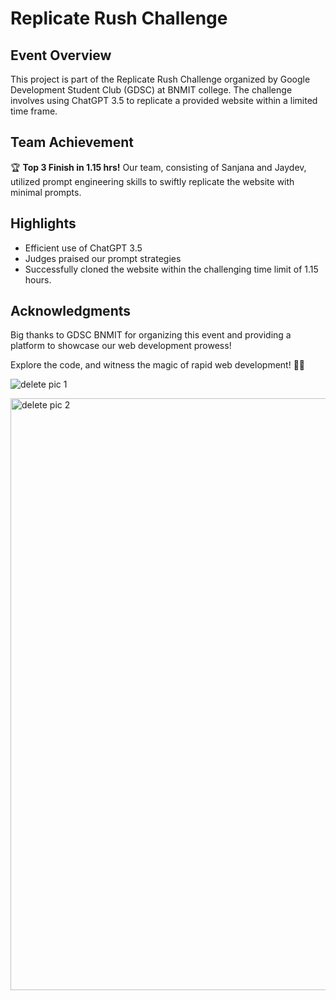 # Replicate Rush Challenge

## Event Overview
This project is part of the Replicate Rush Challenge organized by Google Development Student Club (GDSC) at BNMIT college. The challenge involves using ChatGPT 3.5 to replicate a provided website within a limited time frame.

## Team Achievement
🏆 **Top 3 Finish in 1.15 hrs!**
Our team, consisting of Sanjana and Jaydev, utilized prompt engineering skills to swiftly replicate the website with minimal prompts.

## Highlights
- Efficient use of ChatGPT 3.5
- Judges praised our prompt strategies
- Successfully cloned the website within the challenging time limit of 1.15 hours.


## Acknowledgments
Big thanks to GDSC BNMIT for organizing this event and providing a platform to showcase our web development prowess!

Explore the code, and witness the magic of rapid web development! 🚀✨

![delete pic 1](https://github.com/bdeekshith066/Replicate-rush-GDSC-competition/assets/130782878/366a81d5-819b-410a-bf97-a1975979e748)

<img width="947" alt="delete pic 2" src="https://github.com/bdeekshith066/Replicate-rush-GDSC-competition/assets/130782878/479afe3c-a73b-4aee-b507-c8383c63870f">


